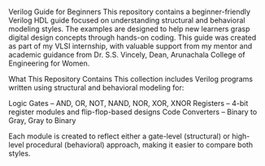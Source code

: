 Verilog Guide for Beginners
This repository contains a beginner-friendly Verilog HDL guide focused on understanding structural and behavioral modeling styles. The examples are designed to help new learners grasp digital design concepts through hands-on coding.
This guide was created as part of my VLSI internship, with valuable support from my mentor and academic guidance from Dr. S.S. Vincely, Dean, Arunachala College of Engineering for Women.

 What This Repository Contains
This collection includes Verilog programs written using structural and behavioral modeling for:

Logic Gates – AND, OR, NOT, NAND, NOR, XOR, XNOR
Registers – 4-bit register modules and flip-flop-based designs
Code Converters – Binary to Gray, Gray to Binary

Each module is created to reflect either a gate-level (structural) or high-level procedural (behavioral) approach, making it easier to compare both styles.
